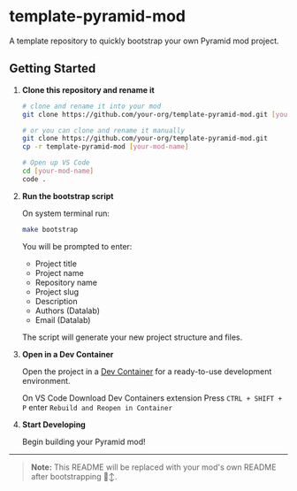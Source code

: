 # template-pyramid-mod

A template repository to quickly bootstrap your own Pyramid mod project.

## Getting Started

1. **Clone this repository and rename it**

    ```bash
    # clone and rename it into your mod
    git clone https://github.com/your-org/template-pyramid-mod.git [your-mod-name]

    # or you can clone and rename it manually
    git clone https://github.com/your-org/template-pyramid-mod.git
    cp -r template-pyramid-mod [your-mod-name]

    # Open up VS Code
    cd [your-mod-name]
    code .
    ```

2. **Run the bootstrap script**

    On system terminal run:

    ```bash
    make bootstrap
    ```
    You will be prompted to enter:

    - Project title
    - Project name
    - Repository name
    - Project slug
    - Description
    - Authors (Datalab)
    - Email (Datalab)

    The script will generate your new project structure and files.

3. **Open in a Dev Container**

    Open the project in a [Dev Container](https://containers.dev/) for a ready-to-use development environment.

    On VS Code Download Dev Containers extension
    Press `CTRL + SHIFT + P` enter `Rebuild and Reopen in Container`

4. **Start Developing**

    Begin building your Pyramid mod!

---

> **Note:** This README will be replaced with your mod's own README after bootstrapping 🙂‍↕️.
